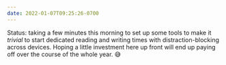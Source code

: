 ```yaml
---
date: 2022-01-07T09:25:26-0700
---
```


Status: taking a few minutes this morning to set up some tools to make it *trivial* to start dedicated reading and writing times with distraction-blocking across devices. Hoping a little investment here up front will end up paying off over the course of the whole year. 😅